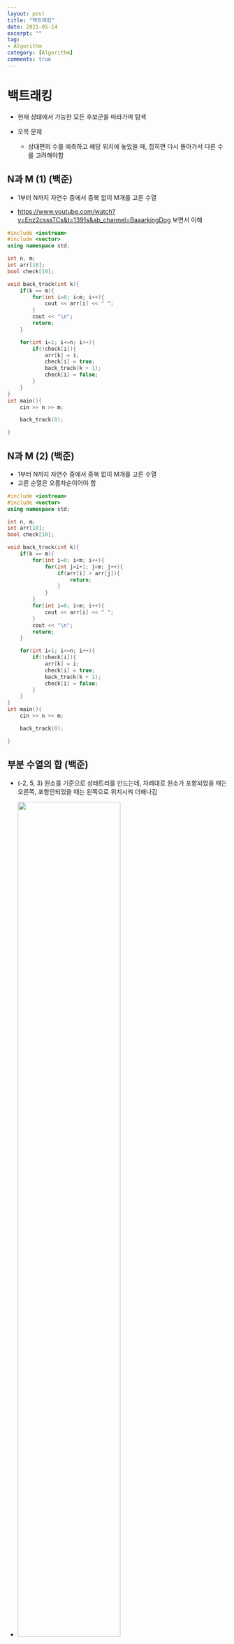 ```yaml
---
layout: post
title: "백트래킹"
date: 2021-05-14
excerpt: ""
tag:
- Algorithm
category: [Algorithm]
comments: true
---
```


# 백트래킹

- 현재 상태에서 가능한 모든 후보군을 따라가며 탐색

- 오목 문제
    - 상대편의 수를 예측하고 해당 위치에 놓았을 때, 잡히면 다시 돌아가서 다른 수를 고려해야함


## N과 M (1) (백준)

- 1부터 N까지 자연수 중에서 중복 없이 M개를 고른 수열

- https://www.youtube.com/watch?v=Enz2csssTCs&t=1391s&ab_channel=BaaarkingDog 보면서 이해


```c++
#include <iostream>
#include <vector>
using namespace std;

int n, m;
int arr[10];
bool check[10];

void back_track(int k){
    if(k == m){
        for(int i=0; i<m; i++){
            cout << arr[i] << " ";  
        }
        cout << "\n";
        return;
    }

    for(int i=1; i<=n; i++){
        if(!check[i]){
            arr[k] = i;
            check[i] = true;
            back_track(k + 1);
            check[i] = false;
        }
    }
}
int main(){
    cin >> n >> m;

    back_track(0);

}
```


## N과 M (2) (백준)

- 1부터 N까지 자연수 중에서 중복 없이 M개를 고른 수열
- 고른 순열은 오름차순이어야 함

```c++
#include <iostream>
#include <vector>
using namespace std;

int n, m;
int arr[10];
bool check[10];

void back_track(int k){
    if(k == m){
        for(int i=0; i<m; i++){
            for(int j=i+1; j<m; j++){
                if(arr[i] > arr[j]){
                    return;
                }
            }
        }
        for(int i=0; i<m; i++){
            cout << arr[i] << " ";
        }
        cout << "\n";
        return;
    }

    for(int i=1; i<=n; i++){
        if(!check[i]){
            arr[k] = i;
            check[i] = true;
            back_track(k + 1);
            check[i] = false;
        }
    }
}
int main(){
    cin >> n >> m;

    back_track(0);

}
```


## 부분 수열의 합 (백준)

- (-2, 5, 3) 원소를 기준으로 상태트리를 만드는데, 차례대로 원소가 포함되었을 때는 오른쪽, 포함안되었을 때는 왼쪽으로 위치시켜 더해나감

- <img src = "https://traveloving2030.github.io/jiwon/assets/img/post/알고리즘/backtrack.PNG" width = "70%" />

```c++
#include<iostream>
#include<algorithm>
#include<vector>

using namespace std;

int N, sum;
vector<int> arr;

int cnt = 0;
void solve(int idx, int tmp) {

    if(idx == N){
        if (tmp == sum){
            cnt++;
        } 
        return;
    }
	

	solve(idx + 1, tmp);
	solve(idx + 1, tmp + arr[idx]);
}

int main() {
	
	cin >> N >> sum;

	for (int i = 0; i < N; i++) {
		int tmp;
		cin >> tmp;
		arr.push_back(tmp);
	}

	solve(0, 0);
	if(sum == 0){
        cnt --;
    }
	cout << cnt;

	return 0;
}
```